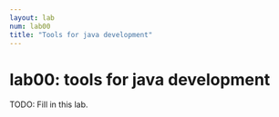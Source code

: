 ```yaml
---
layout: lab
num: lab00
title: "Tools for java development"
---
```


# lab00: tools for java development

TODO: Fill in this lab.
